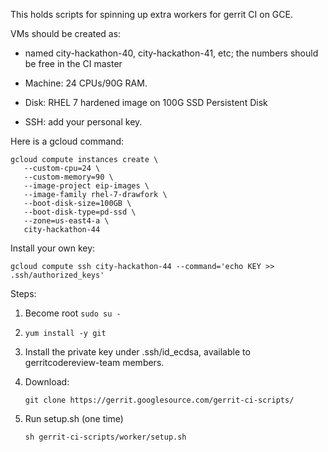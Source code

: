 This holds scripts for spinning up extra workers for gerrit CI on GCE.

VMs should be created as:

 * named city-hackathon-40, city-hackathon-41, etc; the numbers should
   be free in the CI master

 * Machine: 24 CPUs/90G RAM.

 * Disk: RHEL 7 hardened image on 100G SSD Persistent Disk

 * SSH: add your personal key.

Here is a gcloud command:

```
gcloud compute instances create \
   --custom-cpu=24 \
   --custom-memory=90 \
   --image-project eip-images \
   --image-family rhel-7-drawfork \
   --boot-disk-size=100GB \
   --boot-disk-type=pd-ssd \
   --zone=us-east4-a \
   city-hackathon-44
```

Install your own key:

```
gcloud compute ssh city-hackathon-44 --command='echo KEY >> .ssh/authorized_keys'
```



Steps:

1. Become root `sudo su -`

1. `yum install -y git`

1. Install the private key under .ssh/id_ecdsa, available to gerritcodereview-team members.

1. Download:

    ```
    git clone https://gerrit.googlesource.com/gerrit-ci-scripts/
    ```

1. Run setup.sh (one time)

    ```
    sh gerrit-ci-scripts/worker/setup.sh
    ```

